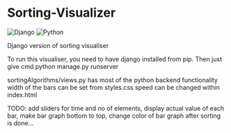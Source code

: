 # Sorting-Visualizer

![Django](https://img.shields.io/badge/Django-red) ![Python](https://img.shields.io/badge/Python-yellowgreen)

Django version of sorting visualiser
<!--  forked from https://github.com/jntushar/Sorting-Visualizer -->


To run this visualiser, you need to have django installed from pip. Then just give cmd python manage.py runserver

sortingAlgorithms/views.py has most of the python backend functionality
width of the bars can be set from styles.css
speed can be changed within index.html

TODO: add sliders for time and no of elements, display actual value of each bar, make bar graph bottom to top, change color of bar graph after sorting is done...